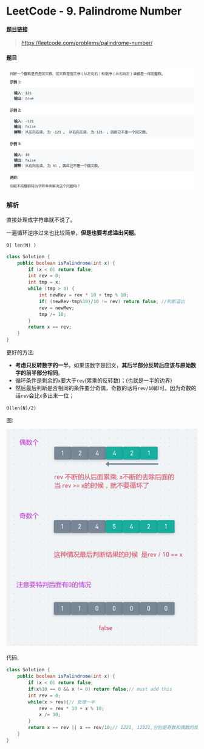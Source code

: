# LeetCode - 9. Palindrome Number

#### [题目链接](https://leetcode.com/problems/palindrome-number/)

> https://leetcode.com/problems/palindrome-number/

#### 题目

![9_t.png](images/9_t.png)

### 解析

直接处理成字符串就不说了。

一遍循环逆序过来也比较简单，**但是也要考虑溢出问题**。

`O( len(N) ) `

```java
class Solution {
    public boolean isPalindrome(int x) {
        if (x < 0) return false;
        int rev = 0;
        int tmp = x;
        while (tmp > 0) {
            int newRev = rev * 10 + tmp % 10;  
            if( (newRev-tmp%10)/10 != rev) return false; //判断溢出
            rev = newRev;
            tmp /= 10;
        }
        return x == rev;
    }
} 
```

更好的方法:

* **考虑只反转数字的一半**，如果该数字是回文，**其后半部分反转后应该与原始数字的前半部分相同**。
* 循环条件是剩余的`x`要大于`rev`(累乘的反转数)；(也就是一半的边界)
* 然后最后判断是否相同的条件要分奇偶，奇数的话将`rev/10`即可。因为奇数的话`rev`会比`x`多出来一位；

`O(len(N)/2)`

图:

<div align="center"><img src="images/9_s.png"></div><br>
代码: 

```java
class Solution {
    public boolean isPalindrome(int x) {
        if (x < 0) return false;
        if(x%10 == 0 && x != 0) return false;// must add this
        int rev = 0;
        while(x > rev){// 处理一半
            rev = rev * 10 + x % 10;
            x /= 10;
        }
        return x == rev || x == rev/10;// 1221, 12321,分别是奇数和偶数的情况
    }
} 
```

